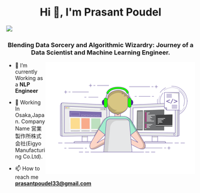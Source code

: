 <h1 align="center">Hi 👋, I'm Prasant Poudel</h1>
<img src="https://komarev.com/ghpvc/?username=prasantpoudel"/>
<h3 align="center">Blending Data Sorcery and Algorithmic Wizardry: Journey of a Data Scientist and Machine Learning Engineer.</h3>
<img align="right" alt="Coding" width="400" src="https://raw.githubusercontent.com/devSouvik/devSouvik/master/gif3.gif">

- 🌱 I’m currently Working as a **NLP Engineer** 

- 🏢 Working In Osaka,Japan. Company Name 営業製作所株式会社(Eigyo Manufacturing Co.Ltd).

- 📫 How to reach me **prasantpoudel33@gmail.com**
